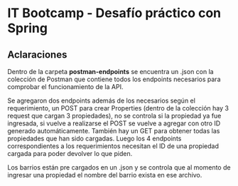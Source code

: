 # IT Bootcamp - Desafío práctico con Spring

## Aclaraciones

Dentro de la carpeta **postman-endpoints** se encuentra un .json con la colección de Postman que contiene todos los endpoints necesarios para comprobar el funcionamiento de la API.

Se agregaron dos endpoints además de los necesarios según el requerimiento, un POST para crear Properties (dentro de la colección hay 3 request que cargan 3 propiedades), no se controla si la propiedad ya fue ingresada, si vuelve a realizarse el POST se vuelve a agregar con otro ID generado automáticamente. También hay un GET para obtener todas las propiedades que han sido cargadas. Luego los 4 endpoints correspondientes a los requerimientos necesitan el ID de una propiedad cargada para poder devolver lo que piden.

Los barrios están pre cargados en un .json y se controla que al momento de ingresar una propiedad el nombre del barrio exista en ese archivo.



